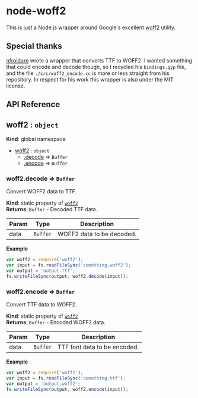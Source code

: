 # node-woff2

This is just a Node.js wrapper around Google's excellent
[woff2](https://github.com/google/woff2) utility.

## Special thanks

[nfroidure](https://github.com/nfroidure) wrote a wrapper that
converts TTF to WOFF2.  I wanted something that could encode
and decode though, so I recycled his `bindings.gyp` file, and
the file `./src/woff2_encode.cc` is more or less straight from
his repository.  In respect for his work this wrapper is also
under the MIT license.

## API Reference
<a name="woff2"></a>

## woff2 : <code>object</code>
**Kind**: global namespace  

* [woff2](#woff2) : <code>object</code>
    * [.decode](#woff2.decode) ⇒ <code>Buffer</code>
    * [.encode](#woff2.encode) ⇒ <code>Buffer</code>

<a name="woff2.decode"></a>

### woff2.decode ⇒ <code>Buffer</code>
Convert WOFF2 data to TTF.

**Kind**: static property of <code>[woff2](#woff2)</code>  
**Returns**: <code>Buffer</code> - Decoded TTF data.  

| Param | Type | Description |
| --- | --- | --- |
| data | <code>Buffer</code> | WOFF2 data to be decoded. |

**Example**  
```js
var woff2 = require('woff2');
var input = fs.readFileSync('something.woff2');
var output = 'output.ttf';
fs.writeFileSync(output, woff2.decode(input));
```
<a name="woff2.encode"></a>

### woff2.encode ⇒ <code>Buffer</code>
Convert TTF data to WOFF2.

**Kind**: static property of <code>[woff2](#woff2)</code>  
**Returns**: <code>Buffer</code> - Encoded WOFF2 data.  

| Param | Type | Description |
| --- | --- | --- |
| data | <code>Buffer</code> | TTF font data to be encoded. |

**Example**  
```js
var woff2 = require('woff2');
var input = fs.readFileSync('something.ttf');
var output = 'output.woff2';
fs.writeFileSync(output, woff2.encode(input));
```
